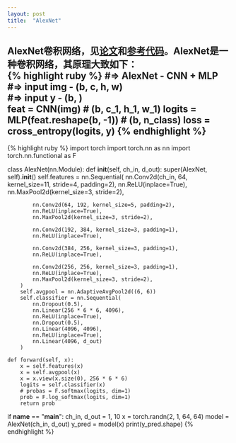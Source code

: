 ```yaml
---
layout: post
title:  "AlexNet"
---
```


AlexNet卷积网络，见[论文][paper]和[参考代码][code]。AlexNet是一种卷积网络，其原理大致如下：  
{% highlight ruby %}
#=> AlexNet   - CNN + MLP
#=> input img - (b, c, h, w)  
#=> input y   - (b, )  
feat   = CNN(img) # (b, c_1, h_1, w_1)
logits = MLP(feat.reshape(b, -1)) # (b, n_class)
loss   = cross_entropy(logits, y)
{% endhighlight %}  
---

{% highlight ruby %}
import torch
import torch.nn as nn
import torch.nn.functional as F

class AlexNet(nn.Module):
    def __init__(self, ch_in, d_out):
        super(AlexNet, self).__init__()
        self.features = nn.Sequential(
            nn.Conv2d(ch_in, 64, kernel_size=11, stride=4, padding=2),
            nn.ReLU(inplace=True),
            nn.MaxPool2d(kernel_size=3, stride=2),
            
            nn.Conv2d(64, 192, kernel_size=5, padding=2),
            nn.ReLU(inplace=True),
            nn.MaxPool2d(kernel_size=3, stride=2),
            
            nn.Conv2d(192, 384, kernel_size=3, padding=1),
            nn.ReLU(inplace=True),
            
            nn.Conv2d(384, 256, kernel_size=3, padding=1),
            nn.ReLU(inplace=True),
            
            nn.Conv2d(256, 256, kernel_size=3, padding=1),
            nn.ReLU(inplace=True),
            nn.MaxPool2d(kernel_size=3, stride=2),
        )
        self.avgpool = nn.AdaptiveAvgPool2d((6, 6))
        self.classifier = nn.Sequential(
            nn.Dropout(0.5),
            nn.Linear(256 * 6 * 6, 4096),
            nn.ReLU(inplace=True),
            nn.Dropout(0.5),
            nn.Linear(4096, 4096),
            nn.ReLU(inplace=True),
            nn.Linear(4096, d_out)
        )
    
    def forward(self, x):
        x = self.features(x)
        x = self.avgpool(x)
        x = x.view(x.size(0), 256 * 6 * 6)
        logits = self.classifier(x)
        # probas = F.softmax(logits, dim=1)
        prob = F.log_softmax(logits, dim=1)
        return prob
    
if __name__ == "__main__":
    ch_in, d_out = 1, 10
    x = torch.randn(2, 1, 64, 64)
    model = AlexNet(ch_in, d_out)
    y_pred = model(x)
    print(y_pred.shape)
{% endhighlight %}  

[paper]: https://proceedings.neurips.cc/paper_files/paper/2012/file/c399862d3b9d6b76c8436e924a68c45b-Paper.pdf
[code]: https://github.com/pytorch/vision/blob/main/torchvision/models/alexnet.py